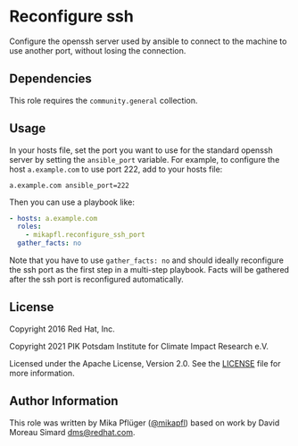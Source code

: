 Reconfigure ssh
===============

Configure the openssh server used by ansible to connect to the machine to use another port, without losing the connection.

Dependencies
------------

This role requires the `community.general` collection.

Usage
-----

In your hosts file, set the port you want to use for the standard openssh server by setting the `ansible_port` variable. For example, to configure the host `a.example.com` to use port 222, add to your hosts file:

```
a.example.com ansible_port=222
```

Then you can use a playbook like:

```yaml
- hosts: a.example.com
  roles:
    - mikapfl.reconfigure_ssh_port
  gather_facts: no
```

Note that you have to use `gather_facts: no` and should ideally reconfigure the ssh port as the first step in a multi-step playbook. Facts will be gathered after the ssh port is reconfigured automatically.

License
-------

Copyright 2016 Red Hat, Inc.

Copyright 2021 PIK Potsdam Institute for Climate Impact Research e.V.

Licensed under the Apache License, Version 2.0. See the [LICENSE](./LICENSE) file for more information.

Author Information
------------------

This role was written by Mika Pflüger ([@mikapfl](https://github.com/mikapfl)) based on work by David Moreau Simard <dms@redhat.com>.
